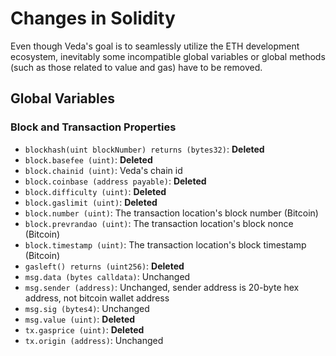 # Changes in Solidity

Even though Veda's goal is to seamlessly utilize the ETH development ecosystem, inevitably some incompatible global variables or global methods (such as those related to value and gas) have to be removed.

## Global Variables

### Block and Transaction Properties

* `blockhash(uint blockNumber) returns (bytes32)`: **Deleted**
* `block.basefee (uint)`: **Deleted**
* `block.chainid (uint)`: Veda's chain id
* `block.coinbase (address payable)`: **Deleted**
* `block.difficulty (uint)`: **Deleted**
* `block.gaslimit (uint)`: **Deleted**
* `block.number (uint)`: The transaction location's block number (Bitcoin)
* `block.prevrandao (uint)`: The transaction location's block nonce (Bitcoin)
* `block.timestamp (uint)`: The transaction location's block timestamp (Bitcoin)
* `gasleft() returns (uint256)`: **Deleted**
* `msg.data (bytes calldata)`: Unchanged
* `msg.sender (address)`: Unchanged, sender address is 20-byte hex address, not bitcoin wallet address
* `msg.sig (bytes4)`: Unchanged
* `msg.value (uint)`: **Deleted**
* `tx.gasprice (uint)`: **Deleted**
* `tx.origin (address)`: Unchanged
